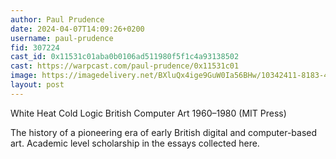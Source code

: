 ```yaml
---
author: Paul Prudence
date: 2024-04-07T14:09:26+0200
username: paul-prudence
fid: 307224
cast_id: 0x11531c01aba0b0106ad511980f5f1c4a93138502
cast: https://warpcast.com/paul-prudence/0x11531c01
image: https://imagedelivery.net/BXluQx4ige9GuW0Ia56BHw/10342411-8183-4e8c-b51a-ecd72a44fa00/original
layout: post
---
```

White Heat Cold Logic British Computer Art 1960–1980 (MIT Press)  
  
The history of a pioneering era of early British digital and computer-based art. Academic level scholarship in the essays collected here.  

<img src='https://imagedelivery.net/BXluQx4ige9GuW0Ia56BHw/10342411-8183-4e8c-b51a-ecd72a44fa00/original' alt='' referrerpolicy='no-referrer'/>